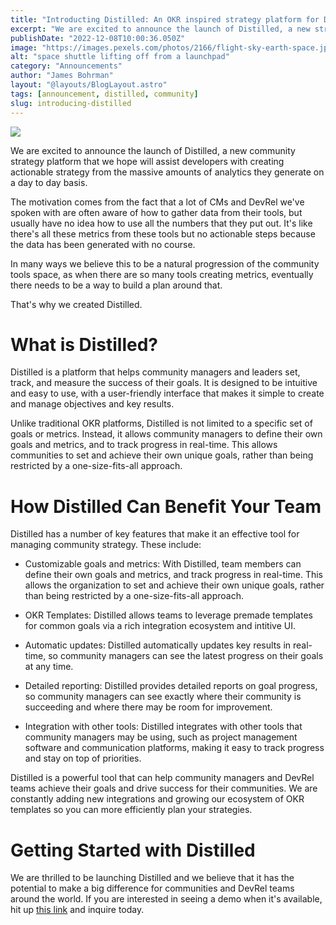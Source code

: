 ```yaml
---
title: "Introducting Distilled: An OKR inspired strategy platform for DevRel and community teams"
excerpt: "We are excited to announce the launch of Distilled, a new strategy platform that we hope will assist developer advocates and community managers with creating actionable strategy from the massive amounts of analytics they generate on a day to day basis."
publishDate: "2022-12-08T10:00:36.050Z"
image: "https://images.pexels.com/photos/2166/flight-sky-earth-space.jpg?auto=compress&cs=tinysrgb&w=1260&h=750&dpr=2"
alt: "space shuttle lifting off from a launchpad"
category: "Announcements"
author: "James Bohrman"
layout: "@layouts/BlogLayout.astro"
tags: [announcement, distilled, community]
slug: introducing-distilled
---
```


![](https://images.pexels.com/photos/2166/flight-sky-earth-space.jpg?auto=compress&cs=tinysrgb&w=1260&h=750&dpr=2)

We are excited to announce the launch of Distilled, a new community strategy platform that we hope will assist developers with creating actionable strategy from the massive amounts of analytics they generate on a day to day basis. 

The motivation comes from the fact that a lot of CMs and DevRel we've spoken with are often aware of how to gather data from their tools, but usually have no idea how to use all the numbers that they put out. It's like there's all these metrics from these tools but no actionable steps because the data has been generated with no course. 

In many ways we believe this to be a natural progression of the community tools space, as when there are so many tools creating metrics, eventually there needs to be a way to build a plan around that. 

That's why we created Distilled.

# What is Distilled?

Distilled is a platform that helps community managers and leaders set, track, and measure the success of their goals. It is designed to be intuitive and easy to use, with a user-friendly interface that makes it simple to create and manage objectives and key results.

Unlike traditional OKR platforms, Distilled is not limited to a specific set of goals or metrics. Instead, it allows community managers to define their own goals and metrics, and to track progress in real-time. This allows communities to set and achieve their own unique goals, rather than being restricted by a one-size-fits-all approach.

# How Distilled Can Benefit Your Team

Distilled has a number of key features that make it an effective tool for managing community strategy. These include:

* Customizable goals and metrics: With Distilled, team members can define their own goals and metrics, and track progress in real-time. This allows the organization to set and achieve their own unique goals, rather than being restricted by a one-size-fits-all approach.

* OKR Templates: Distilled allows teams to leverage premade templates for common goals via a rich integration ecosystem and intitive UI.

* Automatic updates: Distilled automatically updates key results in real-time, so community managers can see the latest progress on their goals at any time.

* Detailed reporting: Distilled provides detailed reports on goal progress, so community managers can see exactly where their community is succeeding and where there may be room for improvement.

* Integration with other tools: Distilled integrates with other tools that community managers may be using, such as project management software and communication platforms, making it easy to track progress and stay on top of priorities.

Distilled is a powerful tool that can help community managers and DevRel teams achieve their goals and drive success for their communities. We are constantly adding new integrations and growing our ecosystem of OKR templates so you can more efficiently plan your strategies. 

# Getting Started with Distilled

We are thrilled to be launching Distilled and we believe that it has the potential to make a big difference for communities and DevRel teams around the world. If you are interested in seeing a demo when it's available, hit up [this link](https://www.getdistilled.io/) and inquire today. 